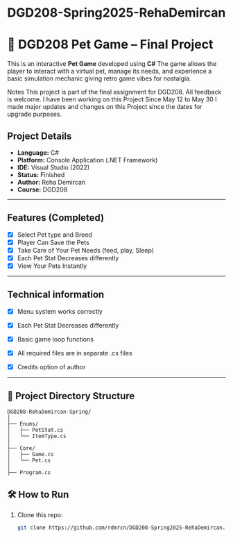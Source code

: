 # DGD208-Spring2025-RehaDemircan
# 🐾 DGD208 Pet Game – Final Project
This is an interactive **Pet Game** developed using **C#** The game allows the player to interact with a virtual pet, manage its needs, and experience a basic simulation mechanic giving retro game vibes for nostalgia.

 Notes
This project is part of the final assignment for DGD208. All feedback is welcome.
I have been working on this Project Since May 12 to May 30 
I made major updates and changes on this Project since the dates for upgrade purposes. 

## Project Details
- **Language:** C#  
- **Platform:** Console Application (.NET Framework)
- **IDE:** Visual Studio (2022)  
- **Status:** Finished 
- **Author:** Reha Demircan  
- **Course:** DGD208
---
## Features (Completed)
- [x] Select Pet type and Breed
- [x] Player Can Save the Pets
- [x] Take Care of Your Pet Needs (feed, play, Sleep)
- [x] Each Pet Stat Decreases differently 
- [x] View Your Pets Instantly 

---
## Technical information
- [x] Menu system works correctly
- [x] Each Pet Stat Decreases differently 
- [x] Basic game loop functions
- [x] All required files are in separate .cs files
- [x] Credits option of author

      
---
## 📁 Project Directory Structure

```
DGD208-RehaDemircan-Spring/
│
├── Enums/
│   ├── PetStat.cs
│   └── ItemType.cs
│
├── Core/
│   ├── Game.cs
│   └── Pet.cs
│
├── Program.cs    
```
## 🛠️ How to Run

1. Clone this repo:
   ```bash
   git clone https://github.com/rdmrcn/DGD208-Spring2025-RehaDemircan.git
